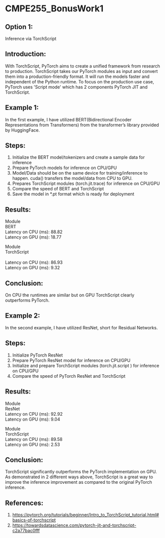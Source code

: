 # CMPE255_BonusWork1 <br>

## Option 1: 
Inference via TorchScript <br>

## Introduction: <br>
With TorchScript, PyTorch aims to create a unified framework from research to production. TorchScript takes our PyTorch modules as input and convert them into a production-friendly format. It will run the models faster and independent of the Python runtime. To focus on the production use case, PyTorch uses 'Script mode' which has 2 components PyTorch JIT and TorchScript. <br>

## Example 1: <br>
In the first example, I have utilized BERT(Bidirectional Encoder Representations from Transformers) from the transformer’s library provided by HuggingFace. <br>

## Steps: <br>
1) Initialize the BERT model/tokenizers and create a sample data for inference <br>
2) Prepare PyTorch models for inference on CPU/GPU <br>
3) Model/Data should be on the same device for training/inference to happen. cuda() transfers the model/data from CPU to GPU. <br>
4) Prepares TorchScript modules (torch.jit.trace) for inference on CPU/GPU <br>
5) Compare the speed of BERT and TorchScript <br>
6) Save the model in *.pt format which is ready for deployment <br>

## Results:<br>
Module <br>
BERT <br> 
Latency on CPU (ms): 88.82  <br> 
Latency on GPU (ms): 18.77  <br>  

Module <br>
TorchScript <br>    
Latency on CPU (ms): 86.93 <br>
Latency on GPU (ms): 9.32 <br>

## Conclusion: <br>
On CPU the runtimes are similar but on GPU TorchScript clearly outperforms PyTorch.<br>


## Example 2: <br>
In the second example, I have utilized ResNet, short for Residual Networks. 

## Steps: <br>
1) Initialize PyTorch ResNet <br>
2) Prepare PyTorch ResNet model for inference on CPU/GPU <br>
3) Initialize and prepare TorchScript modules (torch.jit.script ) for inference on CPU/GPU <br>
4) Compare the speed of PyTorch ResNet and TorchScript <br>

## Results: <br>
Module <br>
ResNet <br>
Latency on CPU (ms): 92.92 <br>
Latency on GPU (ms): 9.04

Module <br>
TorchScript <br>
Latency on CPU (ms): 89.58 <br>
Latency on GPU (ms): 2.53  <br>

## Conclusion: <br>
TorchScript significantly outperforms the PyTorch implementation on GPU. As demonstrated in 2 different ways above, TorchScript is a great way to improve the inference improvement as compared to the original PyTorch inference. <br>

## References: <br>
1) https://pytorch.org/tutorials/beginner/Intro_to_TorchScript_tutorial.html#basics-of-torchscript <br>
2) https://towardsdatascience.com/pytorch-jit-and-torchscript-c2a77bac0fff <br>
